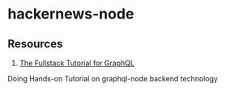 # hackernews-node

## Resources

1. [The Fullstack Tutorial for GraphQL](https://www.howtographql.com/)

Doing Hands-on Tutorial on graphql-node backend technology
